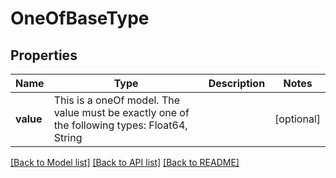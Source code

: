 # OneOfBaseType



## Properties
Name | Type | Description | Notes
------------ | ------------- | ------------- | -------------
**value** | This is a oneOf model. The value must be exactly one of the following types: Float64, String |  | [optional] 




[[Back to Model list]](../README.md#models) [[Back to API list]](../README.md#api-endpoints) [[Back to README]](../README.md)



